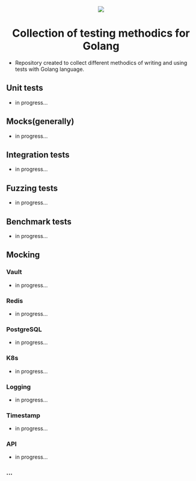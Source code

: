 <div align="center">
  <img src="https://github.com/gonnafaraway/go-testing/assets/35832930/814ef67c-288d-4245-ba57-3e290e337c52">
  <h1>Collection of testing methodics for Golang</h1>
</div>

* Repository created to collect different methodics of writing and using tests with Golang language.

## Unit tests
* in progress...

## Mocks(generally)
* in progress...

## Integration tests
* in progress...

## Fuzzing tests
* in progress...

## Benchmark tests
* in progress...

## Mocking
### Vault
* in progress...
### Redis
* in progress...
### PostgreSQL
* in progress...
### K8s 
* in progress...
### Logging
* in progress...
### Timestamp
* in progress...
### API
* in progress...
### ...
